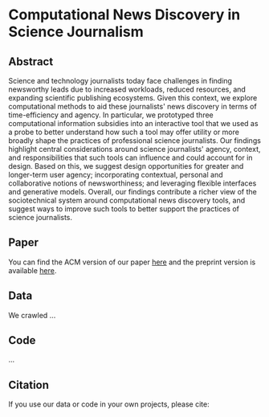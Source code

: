 # Computational News Discovery in Science Journalism

## Abstract

Science and technology journalists today face challenges in finding newsworthy leads due to increased workloads, reduced resources, and expanding scientific publishing ecosystems. Given this context, we explore computational methods to aid these journalists' news discovery in terms of time-efficiency and agency. In particular, we prototyped three computational information subsidies into an interactive tool that we used as a probe to better understand how such a tool may offer utility or more broadly shape the practices of professional science journalists. Our findings highlight central considerations around science journalists' agency, context, and responsibilities that such tools can influence and could  account for in design. Based on this, we suggest design opportunities for greater and longer-term user agency; incorporating contextual, personal and collaborative notions of newsworthiness; and leveraging flexible interfaces and generative models. Overall, our findings contribute a richer view of the sociotechnical system around computational news discovery tools, and suggest ways to improve such tools to better support the practices of science journalists. 

## Paper

You can find the ACM version of our paper [here](https://doi.org/10.1145/3637419) and the preprint version is available [here](https://arxiv.org/abs/2311.06864).

## Data

We crawled ...

## Code

...

## Citation

If you use our data or code in your own projects, please cite: 

```
```
